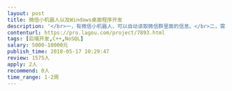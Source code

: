 ```yaml
---                
layout: post       
title: 微信小机器人以及Windows桌面程序开发           
description: '</br>一，有微信小机器人，可以自动读取微信群里面的信息。</br>二，需要在window桌面制作程序，负责解析出来微信群里面读取的信息。</br>三，微信机器人整个软件的核心，读取微信群里面的信息要稳定，尽量使用pc破解版软件。</br>'     
contenturl: https://pro.lagou.com/project/7893.html      
tags: [后端开发,C++,NoSQL]            
salary: 5000-10000元          
publish_time: 2018-05-17 10:29:47         
review: 1575人                   
apply: 2人                   
recommend: 0人                   
time_range: 1-2周              
---                 
```

